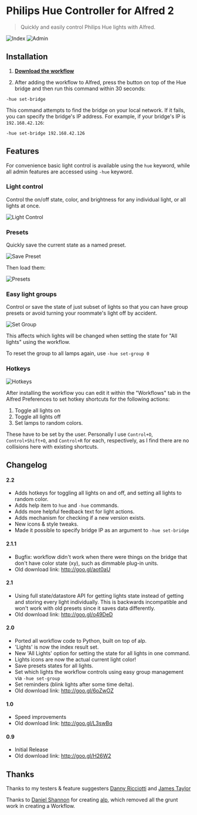 # Philips Hue Controller for Alfred 2

> Quickly and easily control Philips Hue lights with Alfred.

![Index](/screenshots/index.png)
![Admin](/screenshots/admin.png)

## Installation

1. **[Download the workflow](http://goo.gl/aot0aU)**

2. After adding the workflow to Alfred, press the button on top of the Hue bridge and then run this command within 30 seconds:

```
-hue set-bridge
```

This command attempts to find the bridge on your local network.  If it fails, you can specify the bridge's IP address.  For example, if your bridge's IP is `192.168.42.126`:

```
-hue set-bridge 192.168.42.126
```

## Features

For convenience basic light control is available using the `hue` keyword, while all admin features are accessed using `-hue` keyword.

### Light control

Control the on/off state, color, and brightness for any individual light, or all lights at once.

![Light Control](/screenshots/light.png)

### Presets

Quickly save the current state as a named preset.

![Save Preset](/screenshots/save.png)

Then load them:

![Presets](/screenshots/presets.png)

### Easy light groups

Control or save the state of just subset of lights so that you can have group presets or avoid turning your roommate's light off by accident.

![Set Group](/screenshots/group.png)

This affects which lights will be changed when setting the state for "All lights" using the workflow.

To reset the group to all lamps again, use `-hue set-group 0`

### Hotkeys

![Hotkeys](/screenshots/hotkeys.png)

After installing the workflow you can edit it within the "Workflows" tab in the Alfred Preferences to set hotkey shortcuts for the following actions:

1. Toggle all lights on
2. Toggle all lights off
3. Set lamps to random colors.

These have to be set by the user.  Personally I use `Control+O`, `Control+Shift+O`, and `Control+R` for each, respectively, as I find there are no collisions here with existing shortcuts.

## Changelog

#### 2.2
* Adds hotkeys for toggling all lights on and off, and setting all lights to random color.
* Adds help item to `hue` and `-hue` commands.
* Adds more helpful feedback text for light actions.
* Adds mechanism for checking if a new version exists.
* New icons & style tweaks.
* Made it possible to specify bridge IP as an argument to `-hue set-bridge`

#### 2.1.1
* Bugfix: workflow didn't work when there were things on the bridge that don't have color state (xy), such as dimmable plug-in units.
* Old download link: http://goo.gl/aot0aU

#### 2.1
* Using full state/datastore API for getting lights state instead of getting and storing every light individually.  This is backwards incompatible and won't work with old presets since it saves data differently.
* Old download link: http://goo.gl/o49DeD

#### 2.0
* Ported all workflow code to Python, built on top of alp.
* 'Lights' is now the index result set.
* New 'All Lights' option for setting the state for all lights in one command.
* Lights icons are now the actual current light color!
* Save presets states for all lights.
* Set which lights the workflow controls using easy group management via `-hue set-group`
* Set reminders (blink lights after some time delta).
* Old download link: http://goo.gl/6oZwOZ

#### 1.0
* Speed improvements
* Old download link: http://goo.gl/L3swBq

#### 0.9
* Initial Release
* Old download link: http://goo.gl/H26W2

## Thanks

Thanks to my testers & feature suggesters [Danny Ricciotti](https://github.com/objectiveSee) and [James Taylor](https://twitter.com/JamesCMTaylor)

Thanks to [Daniel Shannon](https://github.com/phyllisstein) for creating [alp](https://github.com/phyllisstein/alp), which removed all the grunt work in creating a Workflow.
